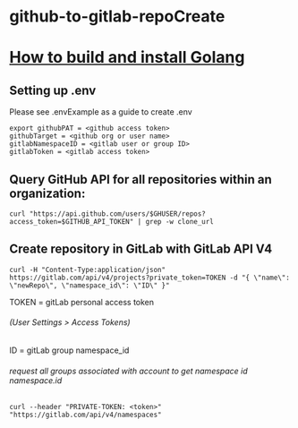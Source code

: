 # github-to-gitlab-repoCreate
# [How to build and install Golang](https://www.digitalocean.com/community/tutorials/how-to-build-and-install-go-programs)
## Setting up .env
 Please see .envExample as a guide to create .env
 ```
export githubPAT = <github access token>
githubTarget = <github org or user name>
gitlabNamespaceID = <gitlab user or group ID>
gitlabToken = <gitlab access token>

 ```

## Query GitHub API for all repositories within an organization:
```bigquery
curl "https://api.github.com/users/$GHUSER/repos?access_token=$GITHUB_API_TOKEN" | grep -w clone_url
```

## Create repository in GitLab with GitLab API V4
```bigquery
curl -H "Content-Type:application/json" https://gitlab.com/api/v4/projects?private_token=TOKEN -d "{ \"name\": \"newRepo\", \"namespace_id\": \"ID\" }"            
```

TOKEN = gitLab personal access token
###### (User Settings > Access Tokens)
ID    = gitLab group namespace_id
###### request all groups associated with account to get namespace id namespace.id
```
curl --header "PRIVATE-TOKEN: <token>" "https://gitlab.com/api/v4/namespaces"    
```
